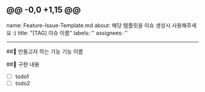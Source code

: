 @@ -0,0 +1,15 @@
---
name: Feature-Issue-Template.md
about: 해당 템플릿을 이슈 생성시 사용해주세요 :)
title: "[TAG] 이슈 이름"
labels: ''
assignees: ''

---

##🌱 만들고자 하는 기능
기능 이름

##🌱 구현 내용
- [ ] todo1
- [ ] todo2
